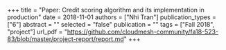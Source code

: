 +++
title = "Paper: Credit scoring algorithm and its implementation in production"
date = 2018-11-01
authors = ["Nhi Tran"]
publication_types = ["6"]
abstract = ""
selected = "false"
publication = ""
tags = ["Fall 2018", "project"]
url_pdf = "https://github.com/cloudmesh-community/fa18-523-83/blob/master/project-report/report.md"
+++

